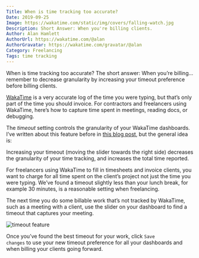 ```yaml
---
Title: When is time tracking too accurate?
Date: 2019-09-25
Image: https://wakatime.com/static/img/covers/falling-watch.jpg
Description: Short Answer: When you're billing clients.
Author: Alan Hamlett
AuthorUrl: https://wakatime.com/@alan
AuthorGravatar: https://wakatime.com/gravatar/@alan
Category: Freelancing
Tags: time tracking
---
```


When is time tracking too accurate?
The short answer: When you’re billing...
remember to decrease granularity by increasing your timeout preference before billing clients.

[WakaTime][wakatime] is a very accurate log of the time you were typing, but that’s only part of the time you should invoice.
For contractors and freelancers using WakaTime, here’s how to capture time spent in meetings, reading docs, or debugging.

The *timeout* setting controls the granularity of your WakaTime dashboards.
I’ve written about this feature before in [this blog post][fill in the gaps post], but the general idea is:

Increasing your timeout (moving the slider towards the right side) decreases the granularity of your time tracking, and increases the total time reported.

For freelancers using WakaTime to fill in timesheets and invoice clients, you want to charge for all time spent on the client’s project not just the time you were typing.
We’ve found a timeout slightly less than your lunch break, for example 30 minutes, is a reasonable setting when freelancing.

The next time you do some billable work that’s not tracked by WakaTime, such as a meeting with a client, use the slider on your dashboard to find a timeout that captures your meeting.

<img src="https://wakatime.com/static/img/blog/durations-demo-2.gif" class="img-thumbnail" alt="timeout feature" />

Once you’ve found the best timeout for your work, click <code>Save changes</code> to use your new timeout preference for all your dashboards and when billing your clients going forward.

[wakatime]: https://wakatime.com
[fill in the gaps post]: https://wakatime.com/blog/27-fill-the-gaps-in-your-coding-activity
